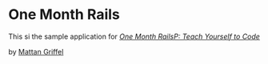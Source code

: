 # One Month Rails

This si the sample application for 
[*One Month RailsP: Teach Yourself to Code*](http://onemonthrails.com)

by [Mattan Griffel](http://mattangriffel.com)
